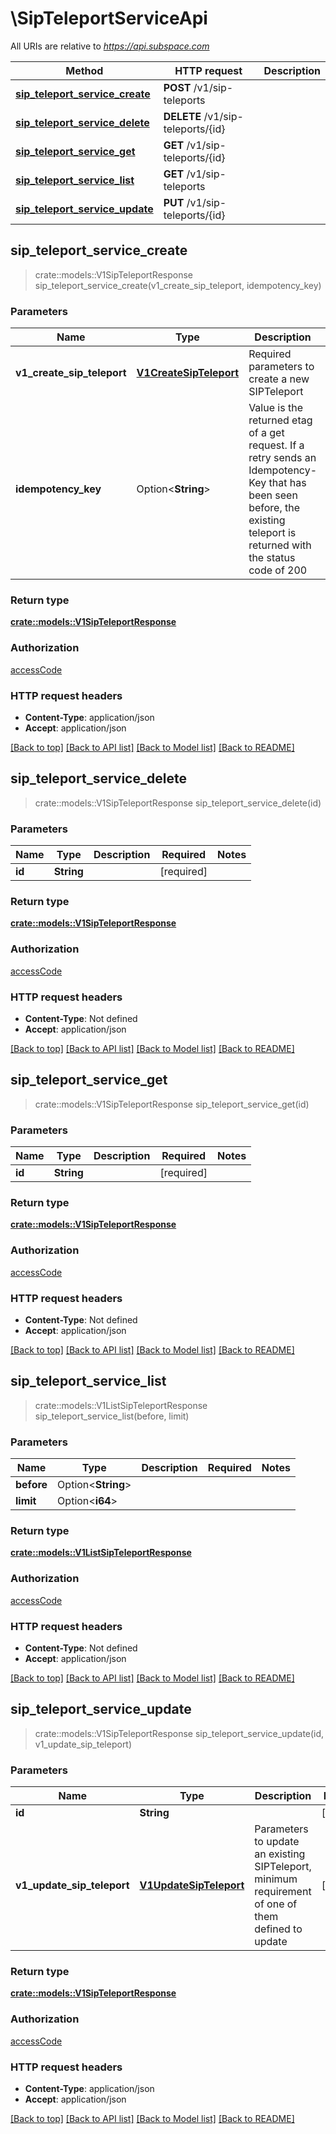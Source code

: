 # \SipTeleportServiceApi

All URIs are relative to *https://api.subspace.com*

Method | HTTP request | Description
------------- | ------------- | -------------
[**sip_teleport_service_create**](SipTeleportServiceApi.md#sip_teleport_service_create) | **POST** /v1/sip-teleports | 
[**sip_teleport_service_delete**](SipTeleportServiceApi.md#sip_teleport_service_delete) | **DELETE** /v1/sip-teleports/{id} | 
[**sip_teleport_service_get**](SipTeleportServiceApi.md#sip_teleport_service_get) | **GET** /v1/sip-teleports/{id} | 
[**sip_teleport_service_list**](SipTeleportServiceApi.md#sip_teleport_service_list) | **GET** /v1/sip-teleports | 
[**sip_teleport_service_update**](SipTeleportServiceApi.md#sip_teleport_service_update) | **PUT** /v1/sip-teleports/{id} | 



## sip_teleport_service_create

> crate::models::V1SipTeleportResponse sip_teleport_service_create(v1_create_sip_teleport, idempotency_key)


### Parameters


Name | Type | Description  | Required | Notes
------------- | ------------- | ------------- | ------------- | -------------
**v1_create_sip_teleport** | [**V1CreateSipTeleport**](V1CreateSipTeleport.md) | Required parameters to create a new SIPTeleport | [required] |
**idempotency_key** | Option<**String**> | Value is the returned etag of a get request.  If a retry sends an Idempotency-Key that has been seen before, the existing teleport is returned with the status code of 200 |  |

### Return type

[**crate::models::V1SipTeleportResponse**](v1SipTeleportResponse.md)

### Authorization

[accessCode](../README.md#accessCode)

### HTTP request headers

- **Content-Type**: application/json
- **Accept**: application/json

[[Back to top]](#) [[Back to API list]](../README.md#documentation-for-api-endpoints) [[Back to Model list]](../README.md#documentation-for-models) [[Back to README]](../README.md)


## sip_teleport_service_delete

> crate::models::V1SipTeleportResponse sip_teleport_service_delete(id)


### Parameters


Name | Type | Description  | Required | Notes
------------- | ------------- | ------------- | ------------- | -------------
**id** | **String** |  | [required] |

### Return type

[**crate::models::V1SipTeleportResponse**](v1SipTeleportResponse.md)

### Authorization

[accessCode](../README.md#accessCode)

### HTTP request headers

- **Content-Type**: Not defined
- **Accept**: application/json

[[Back to top]](#) [[Back to API list]](../README.md#documentation-for-api-endpoints) [[Back to Model list]](../README.md#documentation-for-models) [[Back to README]](../README.md)


## sip_teleport_service_get

> crate::models::V1SipTeleportResponse sip_teleport_service_get(id)


### Parameters


Name | Type | Description  | Required | Notes
------------- | ------------- | ------------- | ------------- | -------------
**id** | **String** |  | [required] |

### Return type

[**crate::models::V1SipTeleportResponse**](v1SipTeleportResponse.md)

### Authorization

[accessCode](../README.md#accessCode)

### HTTP request headers

- **Content-Type**: Not defined
- **Accept**: application/json

[[Back to top]](#) [[Back to API list]](../README.md#documentation-for-api-endpoints) [[Back to Model list]](../README.md#documentation-for-models) [[Back to README]](../README.md)


## sip_teleport_service_list

> crate::models::V1ListSipTeleportResponse sip_teleport_service_list(before, limit)


### Parameters


Name | Type | Description  | Required | Notes
------------- | ------------- | ------------- | ------------- | -------------
**before** | Option<**String**> |  |  |
**limit** | Option<**i64**> |  |  |

### Return type

[**crate::models::V1ListSipTeleportResponse**](v1ListSipTeleportResponse.md)

### Authorization

[accessCode](../README.md#accessCode)

### HTTP request headers

- **Content-Type**: Not defined
- **Accept**: application/json

[[Back to top]](#) [[Back to API list]](../README.md#documentation-for-api-endpoints) [[Back to Model list]](../README.md#documentation-for-models) [[Back to README]](../README.md)


## sip_teleport_service_update

> crate::models::V1SipTeleportResponse sip_teleport_service_update(id, v1_update_sip_teleport)


### Parameters


Name | Type | Description  | Required | Notes
------------- | ------------- | ------------- | ------------- | -------------
**id** | **String** |  | [required] |
**v1_update_sip_teleport** | [**V1UpdateSipTeleport**](V1UpdateSipTeleport.md) | Parameters to update an existing SIPTeleport, minimum requirement of one of them defined to update | [required] |

### Return type

[**crate::models::V1SipTeleportResponse**](v1SipTeleportResponse.md)

### Authorization

[accessCode](../README.md#accessCode)

### HTTP request headers

- **Content-Type**: application/json
- **Accept**: application/json

[[Back to top]](#) [[Back to API list]](../README.md#documentation-for-api-endpoints) [[Back to Model list]](../README.md#documentation-for-models) [[Back to README]](../README.md)

